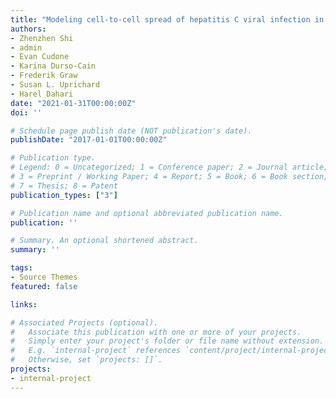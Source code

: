```yaml
---
title: "Modeling cell-to-cell spread of hepatitis C viral infection in vitro using agent-based modeling approach"
authors:
- Zhenzhen Shi
- admin
- Evan Cudone
- Karina Durso-Cain
- Frederik Graw
- Susan L. Uprichard
- Harel Dahari
date: "2021-01-31T00:00:00Z"
doi: ''

# Schedule page publish date (NOT publication's date).
publishDate: "2017-01-01T00:00:00Z"

# Publication type.
# Legend: 0 = Uncategorized; 1 = Conference paper; 2 = Journal article;
# 3 = Preprint / Working Paper; 4 = Report; 5 = Book; 6 = Book section;
# 7 = Thesis; 8 = Patent
publication_types: ["3"]

# Publication name and optional abbreviated publication name.
publication: ''

# Summary. An optional shortened abstract.
summary: ''

tags:
- Source Themes
featured: false

links:

# Associated Projects (optional).
#   Associate this publication with one or more of your projects.
#   Simply enter your project's folder or file name without extension.
#   E.g. `internal-project` references `content/project/internal-project/index.md`.
#   Otherwise, set `projects: []`.
projects:
- internal-project
---
```


